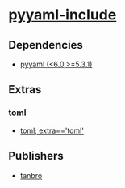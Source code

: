 # [pyyaml-include](https://pypi.org/project/pyyaml-include)

## Dependencies
- [pyyaml (<6.0,>=5.3.1)](packages/p/pyyaml.md)


## Extras

### toml
- [toml; extra=='toml'](packages/t/toml.md)


## Publishers
- [tanbro](https://pypi.org/user/tanbro)

